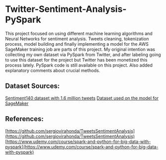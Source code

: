 # Twitter-Sentiment-Analysis-PySpark

This project focused on using different machine learning algorithms and Neural Networks for sentiment analysis. Tweets cleaning, tokenization process, model building and finally implementing a model for the AWS SageMaker training job are parts of this project. My original intention was collecting my own dataset via PySpark from Twitter, and after labeling going to use this dataset for the project but Twitter has been monetized this process lately. PySpark code is still available on this project. Also added explanatory comments about crucial methods.

## Dataset Sources:

[Sentiment140 dataset with 1.6 million tweets](https://www.kaggle.com/datasets/kazanova/sentiment140)
[Dataset used on the model for SageMaker](https://www.kaggle.com/c/tweet-sentiment-extraction/data)

## References:

[https://github.com/sergiovirahonda/TweetsSentimentAnalysis](https://github.com/sergiovirahonda/TweetsSentimentAnalysis)
[https://www.udemy.com/course/spark-and-python-for-big-data-with-pyspark](https://www.udemy.com/course/spark-and-python-for-big-data-with-pyspark)

